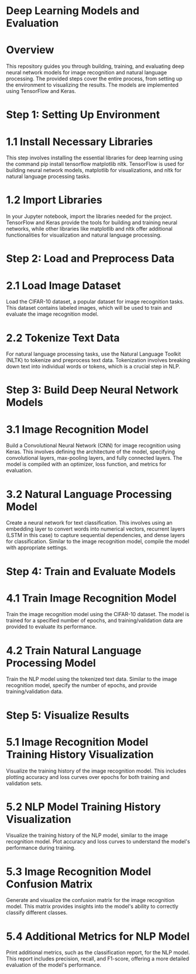 # Deep Learning Models and Evaluation


# Overview

This repository guides you through building, training, and evaluating deep neural network models for image recognition and natural language processing. The provided steps cover the entire process, from setting up the environment to visualizing the results. The models are implemented using TensorFlow and Keras.


# Step 1: Setting Up Environment
# 1.1 Install Necessary Libraries
This step involves installing the essential libraries for deep learning using the command pip install tensorflow matplotlib nltk. TensorFlow is used for building neural network models, matplotlib for visualizations, and nltk for natural language processing tasks.
# 1.2 Import Libraries
In your Jupyter notebook, import the libraries needed for the project. TensorFlow and Keras provide the tools for building and training neural networks, while other libraries like matplotlib and nltk offer additional functionalities for visualization and natural language processing.


# Step 2: Load and Preprocess Data
# 2.1 Load Image Dataset
Load the CIFAR-10 dataset, a popular dataset for image recognition tasks. This dataset contains labeled images, which will be used to train and evaluate the image recognition model.
# 2.2 Tokenize Text Data
For natural language processing tasks, use the Natural Language Toolkit (NLTK) to tokenize and preprocess text data. Tokenization involves breaking down text into individual words or tokens, which is a crucial step in NLP.


# Step 3: Build Deep Neural Network Models
# 3.1 Image Recognition Model
Build a Convolutional Neural Network (CNN) for image recognition using Keras. This involves defining the architecture of the model, specifying convolutional layers, max-pooling layers, and fully connected layers. The model is compiled with an optimizer, loss function, and metrics for evaluation.
# 3.2 Natural Language Processing Model
Create a neural network for text classification. This involves using an embedding layer to convert words into numerical vectors, recurrent layers (LSTM in this case) to capture sequential dependencies, and dense layers for classification. Similar to the image recognition model, compile the model with appropriate settings.


# Step 4: Train and Evaluate Models


# 4.1 Train Image Recognition Model
Train the image recognition model using the CIFAR-10 dataset. The model is trained for a specified number of epochs, and training/validation data are provided to evaluate its performance.
# 4.2 Train Natural Language Processing Model
Train the NLP model using the tokenized text data. Similar to the image recognition model, specify the number of epochs, and provide training/validation data.


# Step 5: Visualize Results

# 5.1 Image Recognition Model Training History Visualization
Visualize the training history of the image recognition model. This includes plotting accuracy and loss curves over epochs for both training and validation sets.
# 5.2 NLP Model Training History Visualization
Visualize the training history of the NLP model, similar to the image recognition model. Plot accuracy and loss curves to understand the model's performance during training.
# 5.3 Image Recognition Model Confusion Matrix
Generate and visualize the confusion matrix for the image recognition model. This matrix provides insights into the model's ability to correctly classify different classes.
# 5.4 Additional Metrics for NLP Model
Print additional metrics, such as the classification report, for the NLP model. This report includes precision, recall, and F1-score, offering a more detailed evaluation of the model's performance.

